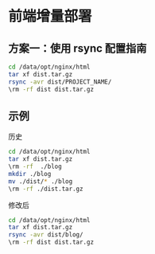 # 前端增量部署

## 方案一：使用 rsync 配置指南

```bash
cd /data/opt/nginx/html
tar xf dist.tar.gz
rsync -avr dist/PROJECT_NAME/
\rm -rf dist dist.tar.gz
```


## 示例

历史

```bash
cd /data/opt/nginx/html
tar xf dist.tar.gz
\rm -rf  ./blog
mkdir ./blog
mv ./dist/* ./blog
\rm -rf ./dist.tar.gz
```

修改后

```bash
cd /data/opt/nginx/html
tar xf dist.tar.gz
rsync -avr dist/blog/
\rm -rf dist dist.tar.gz
```
